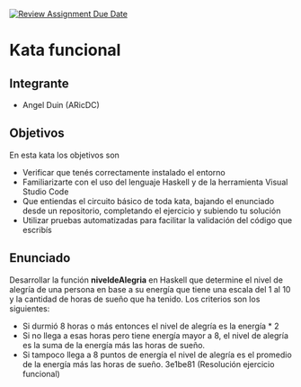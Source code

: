 [![Review Assignment Due Date](https://classroom.github.com/assets/deadline-readme-button-24ddc0f5d75046c5622901739e7c5dd533143b0c8e959d652212380cedb1ea36.svg)](https://classroom.github.com/a/F5OSqQRg)
# Kata funcional

## Integrante

- Angel Duin (ARicDC)

## Objetivos

En esta kata los objetivos son

- Verificar que tenés correctamente instalado el entorno
- Familiarizarte con el uso del lenguaje Haskell y de la herramienta Visual Studio Code
- Que entiendas el circuito básico de toda kata, bajando el enunciado desde un repositorio, completando el ejercicio y subiendo tu solución
- Utilizar pruebas automatizadas para facilitar la validación del código que escribís


## Enunciado 
Desarrollar la función **niveldeAlegria** en Haskell que determine el nivel de alegría de una persona en base a su energía que tiene una escala del 1 al 10 y la cantidad de horas de sueño que ha tenido. Los criterios son los siguientes:

- Si durmió 8 horas o más entonces el nivel de alegría es la energía * 2
- Si no llega a esas horas pero tiene energía mayor a 8, el nivel de alegría es la suma de la energía más las horas de sueño.
- Si tampoco llega a 8 puntos de energía el nivel de alegría es el promedio de la energía más las horas de sueño.
3e1be81 (Resolución ejercicio funcional)
